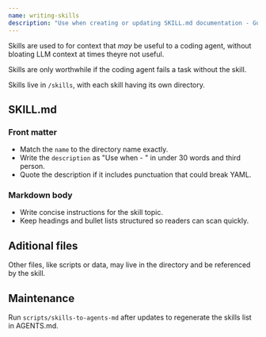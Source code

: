 ```yaml
---
name: writing-skills
description: "Use when creating or updating SKILL.md documentation - Guides them through required front matter and consistent markdown content."
---
```


Skills are used to for context that *may* be useful to a coding agent, without bloating LLM context at times theyre not useful.

Skills are only worthwhile if the coding agent fails a task without the skill.

Skills live in `/skills`, with each skill having its own directory.

## SKILL.md

### Front matter

- Match the `name` to the directory name exactly.
- Write the `description` as "Use when <scenario> - <what it does>" in under 30 words and third person.
- Quote the description if it includes punctuation that could break YAML.

### Markdown body

- Write concise instructions for the skill topic.
- Keep headings and bullet lists structured so readers can scan quickly.

## Aditional files

Other files, like scripts or data, may live in the directory and be referenced by the skill.

## Maintenance

Run `scripts/skills-to-agents-md` after updates to regenerate the skills list in AGENTS.md.
